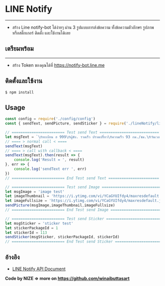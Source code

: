 # LINE Notify
---- 
- สร้าง Line notify-bot ได้ง่ายๆ ผ่าน 3 รูปแบบการส่งข้อความ ทั้งข้อความตัวอักษร รูปภาพ หรือสติ๊กเกอร์
ติดตั้ง และใช้งานได้เลย

## เตรียมพร้อม
---- 
- สร้าง Token ของคุณได้ที่ https://notify-bot.line.me

## ติดตั้งและใช้งาน

```bash
$ npm install
```

## Usage

```javascript
const config = require('./config/config')
const { sendText, sendPicture, sendSticker } = require('./lineNotify/lineNotify')

// ======================== Test send Text ===========================
let msgText = `\nทะเบียน ฮ 999\nผู้ขับ. รวดเร็ว ปราดเปรี่ยว\nความเร็ว 93 กม./ชม.\nวันเวลา ${new Date()}\nโทร 089-9999999`
// ==== > normal call < ====
sendText(msgText)
// ==== > call with callback < ====
sendText(msgText).then(result => {
    console.log('Result = ', result)
}, err => {
    console.log('sendText err ', err)
})
// ======================== End Test send Text =======================

// ======================== Test send Image ===========================
let msgImage = 'image test'
let imageThumbnail = 'https://i.ytimg.com/vi/YCaGYUIfdy4/maxresdefault.jpg'
let imageFullsize = 'https://i.ytimg.com/vi/YCaGYUIfdy4/maxresdefault.jpg'
sendPicture(msgImage,imageThumbnail,imageFullsize)
// ======================== End Test send Image =======================

// ======================== Test send Sticker =========================
let msgSticker = 'sticker test'
let stickerPackageId = 1
let stickerId = 113
sendSticker(msgSticker, stickerPackageId, stickerId)
// ======================== End Test send Sticker =====================
```

## อ้างอิง
- [LINE Notify API Document](https://notify-bot.line.me/doc/)

**Code by NIZE => more on https://github.com/winaibuttasart**